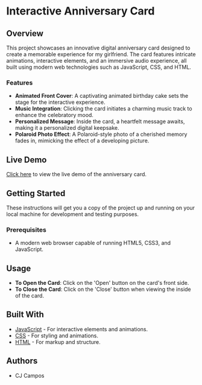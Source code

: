 # Interactive Anniversary Card

## Overview

This project showcases an innovative digital anniversary card designed to create a memorable experience for my girlfriend. The card features intricate animations, interactive elements, and an immersive audio experience, all built using modern web technologies such as JavaScript, CSS, and HTML.

### Features

- **Animated Front Cover**: A captivating animated birthday cake sets the stage for the interactive experience.
- **Music Integration**: Clicking the card initiates a charming music track to enhance the celebratory mood.
- **Personalized Message**: Inside the card, a heartfelt message awaits, making it a personalized digital keepsake.
- **Polaroid Photo Effect**: A Polaroid-style photo of a cherished memory fades in, mimicking the effect of a developing picture.

## Live Demo

[Click here](https://callancampos.github.io/Anniversary/) to view the live demo of the anniversary card.

## Getting Started

These instructions will get you a copy of the project up and running on your local machine for development and testing purposes.

### Prerequisites

- A modern web browser capable of running HTML5, CSS3, and JavaScript.

## Usage

- **To Open the Card**: Click on the 'Open' button on the card's front side.
- **To Close the Card**: Click on the 'Close' button when viewing the inside of the card.

## Built With

- [JavaScript](#) - For interactive elements and animations.
- [CSS](#) - For styling and animations.
- [HTML](#) - For markup and structure.

## Authors

- CJ Campos
